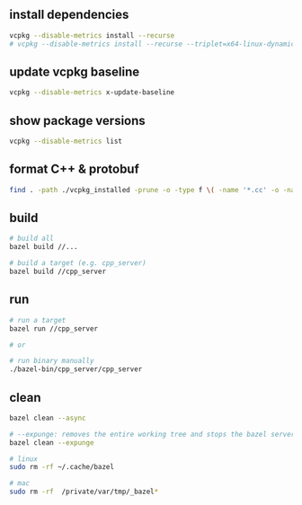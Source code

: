 ## install dependencies

```bash
vcpkg --disable-metrics install --recurse
# vcpkg --disable-metrics install --recurse --triplet=x64-linux-dynamic
```

## update vcpkg baseline

```bash
vcpkg --disable-metrics x-update-baseline
```

## show package versions

```bash
vcpkg --disable-metrics list
```

## format C++ & protobuf

```bash
find . -path ./vcpkg_installed -prune -o -type f \( -name '*.cc' -o -name '*.h' -o -iname '*.proto' \) -exec clang-format -i {} +
```

## build

```bash
# build all
bazel build //...

# build a target (e.g. cpp_server)
bazel build //cpp_server
```

## run

```bash
# run a target
bazel run //cpp_server

# or

# run binary manually
./bazel-bin/cpp_server/cpp_server
```

## clean

```bash
bazel clean --async

# --expunge: removes the entire working tree and stops the bazel server
bazel clean --expunge

# linux
sudo rm -rf ~/.cache/bazel

# mac
sudo rm -rf  /private/var/tmp/_bazel*
```
